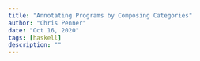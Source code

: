 ```yaml
---
title: "Annotating Programs by Composing Categories"
author: "Chris Penner"
date: "Oct 16, 2020"
tags: [haskell]
description: ""
---
```



